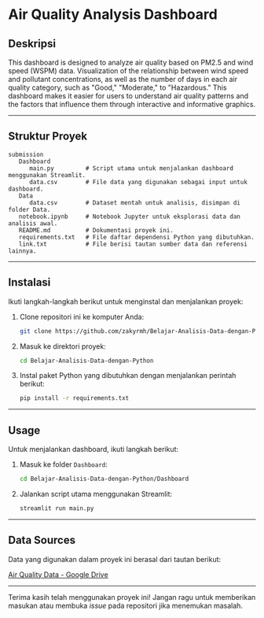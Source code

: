 # Air Quality Analysis Dashboard

## Deskripsi

This dashboard is designed to analyze air quality based on PM2.5 and wind speed (WSPM) data. Visualization of the relationship between wind speed and pollutant concentrations, as well as the number of days in each air quality category, such as "Good," "Moderate," to "Hazardous." This dashboard makes it easier for users to understand air quality patterns and the factors that influence them through interactive and informative graphics.

---

## Struktur Proyek

```text
submission
   Dashboard
      main.py         # Script utama untuk menjalankan dashboard menggunakan Streamlit.
      data.csv        # File data yang digunakan sebagai input untuk dashboard.
   Data
      data.csv        # Dataset mentah untuk analisis, disimpan di folder Data.
   notebook.ipynb     # Notebook Jupyter untuk eksplorasi data dan analisis awal.
   README.md          # Dokumentasi proyek ini.
   requirements.txt   # File daftar dependensi Python yang dibutuhkan.
   link.txt           # File berisi tautan sumber data dan referensi lainnya.
```

---

## Instalasi

Ikuti langkah-langkah berikut untuk menginstal dan menjalankan proyek:

1. Clone repositori ini ke komputer Anda:

   ```bash
   git clone https://github.com/zakyrmh/Belajar-Analisis-Data-dengan-Python.git
   ```

2. Masuk ke direktori proyek:

   ```bash
   cd Belajar-Analisis-Data-dengan-Python
   ```

3. Instal paket Python yang dibutuhkan dengan menjalankan perintah berikut:
   ```bash
   pip install -r requirements.txt
   ```

---

## Usage

Untuk menjalankan dashboard, ikuti langkah berikut:

1. Masuk ke folder `Dashboard`:

   ```bash
   cd Belajar-Analisis-Data-dengan-Python/Dashboard
   ```

2. Jalankan script utama menggunakan Streamlit:
   ```bash
   streamlit run main.py
   ```

---

## Data Sources

Data yang digunakan dalam proyek ini berasal dari tautan berikut:

[Air Quality Data - Google Drive](https://drive.google.com/file/d/1RhU3gJlkteaAQfyn9XOVAz7a5o1-etgr/view?usp=share_link)

---

Terima kasih telah menggunakan proyek ini! Jangan ragu untuk memberikan masukan atau membuka _issue_ pada repositori jika menemukan masalah.
